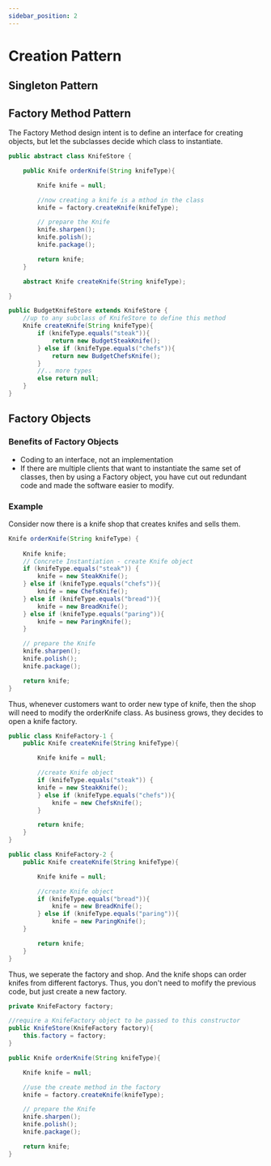 ```yaml
---
sidebar_position: 2
---
```


# Creation Pattern

## Singleton Pattern

## Factory Method Pattern

The Factory Method design intent is to define an interface for creating objects, but let the subclasses decide which class to instantiate.

```java
public abstract class KnifeStore {

    public Knife orderKnife(String knifeType){

        Knife knife = null;

        //now creating a knife is a mthod in the class
        knife = factory.createKnife(knifeType);

        // prepare the Knife
        knife.sharpen();
        knife.polish();
        knife.package();

        return knife;
    }

    abstract Knife createKnife(String knifeType);

}
```

```java
public BudgetKnifeStore extends KnifeStore {
    //up to any subclass of KnifeStore to define this method
    Knife createKnife(String knifeType){
        if (knifeType.equals("steak")){
            return new BudgetSteakKnife();
        } else if (knifeType.equals("chefs")){
            return new BudgetChefsKnife();
        }
        //.. more types
        else return null;
    }
}
```


## Factory Objects

### Benefits of Factory Objects
- Coding to an interface, not an implementation
- If there are multiple clients that want to instantiate the same set of classes, then by using a Factory object, you have cut out redundant code and made the software easier to modify.

### Example

Consider now there is a knife shop that creates knifes and sells them.

```java
Knife orderKnife(String knifeType) {
    
    Knife knife;
    // Concrete Instantiation - create Knife object
    if (knifeType.equals("steak")) {
        knife = new SteakKnife();
    } else if (knifeType.equals("chefs")){
        knife = new ChefsKnife();
    } else if (knifeType.equals("bread")){
        knife = new BreadKnife();
    } else if (knifeType.equals("paring")){
        knife = new ParingKnife();
    }

    // prepare the Knife
    knife.sharpen();
    knife.polish();
    knife.package();

    return knife;
}
```

Thus, whenever customers want to order new type of knife, then the shop will need to modify the orderKnife class. As business grows, they decides to open a knife factory.

```java
public class KnifeFactory-1 {
    public Knife createKnife(String knifeType){

        Knife knife = null;

        //create Knife object
        if (knifeType.equals("steak")) {
        knife = new SteakKnife();
        } else if (knifeType.equals("chefs")){
            knife = new ChefsKnife();
        }

        return knife;
    }
}

public class KnifeFactory-2 {
    public Knife createKnife(String knifeType){

        Knife knife = null;

        //create Knife object
        if (knifeType.equals("bread")){
            knife = new BreadKnife();
        } else if (knifeType.equals("paring")){
            knife = new ParingKnife();
    }

        return knife;
    }
}
```

Thus, we seperate the factory and shop. And the knife shops can order knifes from different factorys. Thus, you don't need to mofify the previous code, but just create a new factory.

```java
private KnifeFactory factory;

//require a KnifeFactory object to be passed to this constructor
public KnifeStore(KnifeFactory factory){
    this.factory = factory;
}

public Knife orderKnife(String knifeType){

    Knife knife = null;

    //use the create method in the factory
    knife = factory.createKnife(knifeType);

    // prepare the Knife
    knife.sharpen();
    knife.polish();
    knife.package();

    return knife;
}

```